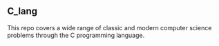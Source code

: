 ## C_lang

This repo covers a wide range of classic and modern computer science problems through the C programming language.
